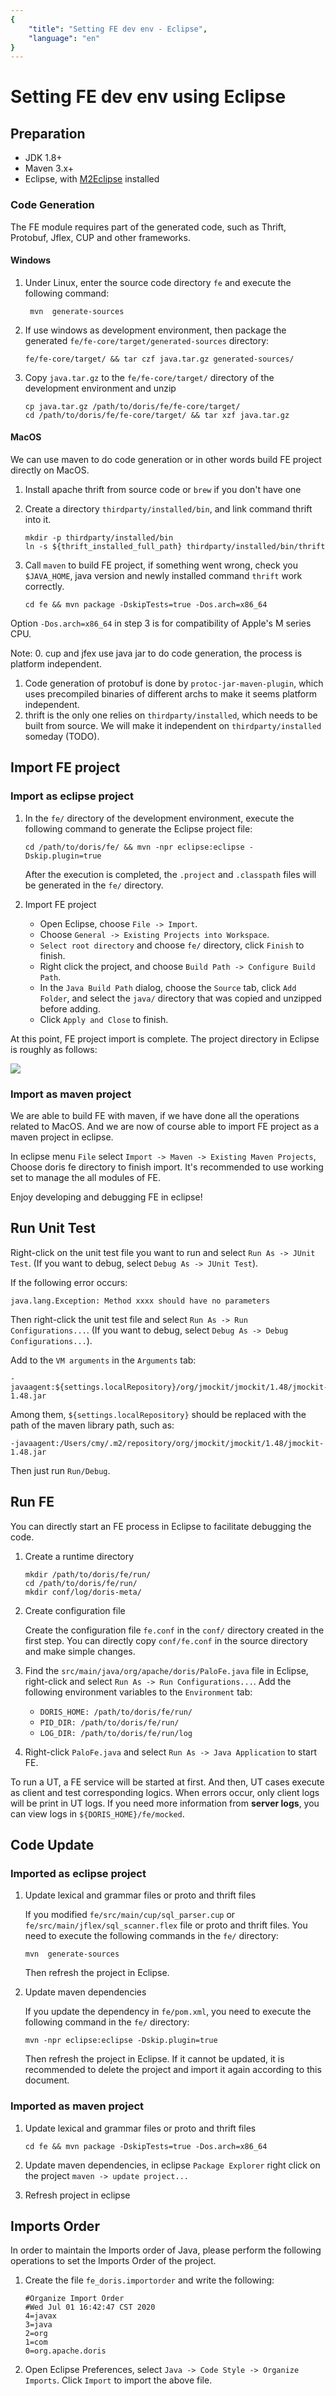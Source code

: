```yaml
---
{
    "title": "Setting FE dev env - Eclipse",
    "language": "en"
}
---
```


<!-- 
Licensed to the Apache Software Foundation (ASF) under one
or more contributor license agreements.  See the NOTICE file
distributed with this work for additional information
regarding copyright ownership.  The ASF licenses this file
to you under the Apache License, Version 2.0 (the
"License"); you may not use this file except in compliance
with the License.  You may obtain a copy of the License at

  http://www.apache.org/licenses/LICENSE-2.0

Unless required by applicable law or agreed to in writing,
software distributed under the License is distributed on an
"AS IS" BASIS, WITHOUT WARRANTIES OR CONDITIONS OF ANY
KIND, either express or implied.  See the License for the
specific language governing permissions and limitations
under the License.
-->

# Setting FE dev env using Eclipse

## Preparation

* JDK 1.8+
* Maven 3.x+
* Eclipse, with [M2Eclipse](http://www.eclipse.org/m2e/) installed

### Code Generation

The FE module requires part of the generated code, such as Thrift, Protobuf, Jflex, CUP and other frameworks. 

#### Windows

1. Under Linux, enter the source code directory `fe` and execute the following command:

   ```
    mvn  generate-sources
   ```
    
2. If use windows as development environment, then package the generated `fe/fe-core/target/generated-sources` directory:

   `fe/fe-core/target/ && tar czf java.tar.gz generated-sources/`

3. Copy `java.tar.gz` to the `fe/fe-core/target/` directory of the development environment and unzip

    ```
    cp java.tar.gz /path/to/doris/fe/fe-core/target/
    cd /path/to/doris/fe/fe-core/target/ && tar xzf java.tar.gz
    ```

#### MacOS

We can use maven to do code generation or in other words build FE project
directly on MacOS.

1. Install apache thrift from source code or `brew` if you don't have one
2. Create a directory `thirdparty/installed/bin`, and link command thrift into
	 it.

	```
	mkdir -p thirdparty/installed/bin
	ln -s ${thrift_installed_full_path} thirdparty/installed/bin/thrift
	```
3. Call `maven` to build FE project, if something went wrong, check you
	 `$JAVA_HOME`, java version and newly installed command `thrift` work
	 correctly.

	```
	cd fe && mvn package -DskipTests=true -Dos.arch=x86_64
	```

Option `-Dos.arch=x86_64` in step 3 is for compatibility of Apple's M series
CPU.

Note: 
0. cup and jfex use java jar to do code generation, the process is platform
	 independent.
1. Code generation of protobuf is done by `protoc-jar-maven-plugin`, which uses 
	 precompiled binaries of different archs to make it seems platform independent.
2. thrift is the only one relies on `thirdparty/installed`, which needs to be
	 built from source. We will make it independent on `thirdparty/installed`
	 someday (TODO).

## Import FE project

### Import as eclipse project

1. In the `fe/` directory of the development environment, execute the following command to generate the Eclipse project file:

    `cd /path/to/doris/fe/ && mvn -npr eclipse:eclipse -Dskip.plugin=true`
    
    After the execution is completed, the `.project` and `.classpath` files will be generated in the `fe/` directory.

2. Import FE project

    * Open Eclipse, choose `File -> Import`.
    * Choose `General -> Existing Projects into Workspace`.
    * `Select root directory` and choose `fe/` directory, click `Finish` to finish.
    * Right click the project, and choose `Build Path -> Configure Build Path`.
    * In the `Java Build Path` dialog, choose the `Source` tab, click `Add Folder`, and select the `java/` directory that was copied and unzipped before adding.
    * Click `Apply and Close` to finish.

At this point, FE project import is complete. The project directory in Eclipse is roughly as follows:

![](/images/eclipse-import-fe-project-1.png)

### Import as maven project

We are able to build FE with maven, if we have done all the operations related
to MacOS. And we are now of course able to import FE project as a maven project
in eclipse.

In eclipse menu `File` select `Import -> Maven -> Existing Maven Projects`,
Choose doris fe directory to finish import. It's recommended to use working set
to manage the all modules of FE.

Enjoy developing and debugging FE in eclipse!

## Run Unit Test

Right-click on the unit test file you want to run and select `Run As -> JUnit Test`. (If you want to debug, select `Debug As -> JUnit Test`).

If the following error occurs:

```
java.lang.Exception: Method xxxx should have no parameters
```

Then right-click the unit test file and select `Run As -> Run Configurations...`. (If you want to debug, select `Debug As -> Debug Configurations...`).

Add to the `VM arguments` in the `Arguments` tab:

```
-javaagent:${settings.localRepository}/org/jmockit/jmockit/1.48/jmockit-1.48.jar
```

Among them, `${settings.localRepository}` should be replaced with the path of the maven library path, such as:

```
-javaagent:/Users/cmy/.m2/repository/org/jmockit/jmockit/1.48/jmockit-1.48.jar
```

Then just run `Run/Debug`.

## Run FE

You can directly start an FE process in Eclipse to facilitate debugging the code.

1. Create a runtime directory

    ```
    mkdir /path/to/doris/fe/run/
    cd /path/to/doris/fe/run/
    mkdir conf/log/doris-meta/
    ```
    
2. Create configuration file
    
    Create the configuration file `fe.conf` in the `conf/` directory created in the first step. You can directly copy `conf/fe.conf` in the source directory and make simple changes.
    
3. Find the `src/main/java/org/apache/doris/PaloFe.java` file in Eclipse, right-click and select `Run As -> Run Configurations...`. Add the following environment variables to the `Environment` tab:

    * `DORIS_HOME: /path/to/doris/fe/run/`
    * `PID_DIR: /path/to/doris/fe/run/`
    * `LOG_DIR: /path/to/doris/fe/run/log`

4. Right-click `PaloFe.java` and select `Run As -> Java Application` to start FE.

To run a UT, a FE service will be started at first. And then, UT cases execute as client and test corresponding logics. When errors occur, only client logs will be print in UT logs. If you need more information from **server logs**, you can view logs in `${DORIS_HOME}/fe/mocked`.

## Code Update

### Imported as eclipse project
1. Update lexical and grammar files or proto and thrift files

    If you modified `fe/src/main/cup/sql_parser.cup` or `fe/src/main/jflex/sql_scanner.flex` file or proto and thrift files. You need to execute the following commands in the `fe/` directory:
    
    ```
    mvn  generate-sources
    ```
    
    Then refresh the project in Eclipse.
        
2. Update maven dependencies

    If you update the dependency in `fe/pom.xml`, you need to execute the following command in the `fe/` directory:

    `mvn -npr eclipse:eclipse -Dskip.plugin=true`
    
    Then refresh the project in Eclipse. If it cannot be updated, it is recommended to delete the project and import it again according to this document.

### Imported as maven project

1. Update lexical and grammar files or proto and thrift files
	```
	cd fe && mvn package -DskipTests=true -Dos.arch=x86_64
	```
2. Update maven dependencies, in eclipse `Package Explorer` right click on the
	 project `maven -> update project...`

3. Refresh project in eclipse

## Imports Order

In order to maintain the Imports order of Java, please perform the following operations to set the Imports Order of the project.

1. Create the file `fe_doris.importorder` and write the following:

    ```
    #Organize Import Order
    #Wed Jul 01 16:42:47 CST 2020
    4=javax
    3=java
    2=org
    1=com
    0=org.apache.doris
    ```

2. Open Eclipse Preferences, select `Java -> Code Style -> Organize Imports`. Click `Import` to import the above file.
